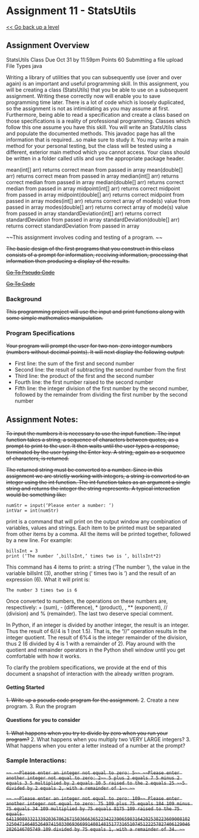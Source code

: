 # Assignment 11 - StatsUtils

[<< Go back up a level](ProgrammingPrinciplesI.md)

## Assignment Overview

StatsUtils Class
Due Oct 31 by 11:59pm 
Points 60 
Submitting a file upload 
File Types java 

Writing a library of utilities that you can subsequently use (over and over again) is an important and useful programming skill.  In this assignment, you will be creating a class (StatsUtils) that you be able to use on a subsequent assignment.  Writing these correctly now will enable you to save programming time later.  There is a lot of code which is loosely duplicated, so the assignment is not as intimidating as you may assume at first.
Furthermore, being able to read a specification and create a class based on those specifications is a reality of professional programming.  Classes which follow this one assume you have this skill.
You will write an StatsUtils class and populate the documented methods.  This javadoc page has all the information that is required...so make sure to study it.  You may write a main method for your personal testing, but the class will be tested using a different, exterior main method which you cannot access.  Your class should be written in a folder called utils and use the appropriate package header.

mean(int[] arr) returns correct mean from passed in array
mean(double[] arr) returns correct mean from passed in array
median(int[] arr) returns correct median from passed in array
median(double[] arr) returns correct median from passed in array
midpoint(int[] arr) returns correct midpoint from passed in array
midpoint(double[] arr) returns correct midpoint from passed in array
modes(int[] arr) returns correct array of mode(s) value from passed in array
modes(double[] arr) returns correct array of mode(s) value from passed in array
standardDeviation(int[] arr) returns correct standardDeviation from passed in array
standardDeviation(double[] arr) returns correct standardDeviation from passed in array

~~This assignment involves coding and testing of a program. ~~
 
~~The basic design of the first programs that you construct in this class consists of a prompt for information, receiving information, processing that information then producing a display of the results.~~

~~[Go To Pseudo Code](Assignment1_PseudoCode.txt)~~

~~[Go To Code](Assignment1.py)~~

### Background

~~This programming project will use the input and print functions along with some simple mathematics manipulation.~~
 
### Program Specifications

~~Your program will prompt the user for two non-zero integer numbers (numbers without decimal points).  It will next display the following output:~~
*   First line: the sum of the first and second number
*   Second line: the result of subtracting the second number from the first
*   Third line: the product of the first and the second number
*   Fourth line: the first number raised to the second number
*   Fifth line: the integer division of the first number by the second number, followed by the remainder from dividing the first number by the second number

## Assignment Notes:

~~To input the numbers it is necessary to use the input function. The input function takes a string, a sequence of characters between quotes, as a prompt to print to the user. It then waits until the user types a response, terminated by the user typing the Enter key. A string, again as a sequence of characters, is returned.~~
 
~~The returned string must be converted to a number. Since in this assignment we are strictly working with integers, a string is converted to an integer using the int function. The int function takes as an argument a single string and returns the integer the string represents. A typical interaction would be something like:~~
 
    numStr = input(‘Please enter a number: ‘)
    intVar = int(numStr)
 
print is a command that will print on the output window any combination of variables, values and strings. Each item to be printed must be separated from other items by a comma. All the items will be printed together, followed by a new line. For example:
 
    billsInt = 3
    print (‘The number ’,billsInt,‘ times two is ’, billsInt*2)
 
This command has 4 items to print: a string (‘The number ’), the value in the variable billsInt (3), another string (‘ times two is ’) and the result of an expression (6). What it will print is:
 
    The number 3 times two is 6
 
Once converted to numbers, the operations on these numbers are, respectively: + (sum), - (difference), * (product), , ** (exponent), // (division) and % (remainder). The last two deserve special comment.
 
In Python, if an integer is divided by another integer, the result is an integer. Thus the result of 6//4 is 1 (not 1.5).  That is, the “//” operation results in the integer quotient. The result of 6%4 is the integer remainder of the division, thus 2 (6 divided by 4 is 1 with a remainder of 2).  Play around with the quotient and remainder operators in the Python shell window until you get comfortable with how it works.
 
To clarify the problem specifications, we provide at the end of this document a snapshot of interaction with the already written program.
 
#### Getting Started

~~1.	Write up a pseudo code program for the assignment.~~
2.	Create a new program.
3.	Run the program
 
 
#### Questions for you to consider

~~1.	What happens when you try to divide by zero when you run your program?~~
2.	What happens when you multiply two VERY LARGE integers?
3.	What happens when you enter a letter instead of a number at the prompt?
 
### Sample Interactions:

~~```~~
~~Please enter an integer not equal to zero: 5~~
~~Please enter another integer not equal to zero: 2~~
5 plus 2 equals 7
5 minus 2 equals 3
5 multiplied by 2 equals 10
5 raised to the 2 equals 25
~~5 divided by 2 equals 2, with a remainder of 1~~
~~```~~

~~```~~
~~Please enter an integer not equal to zero: 109~~
Please enter another integer not equal to zero: 75
109 plus 75 equals 184
109 minus 75 equals 34
109 multiplied by 75 equals 8175
109 raised to the 75 equals 641190893321339203670626715036663652234223906598316420253822360900810232504714648526497415033069366991408148151773165107451222578274061290462826146705749
109 divided by 75 equals 1, with a remainder of 34.
~~```~~